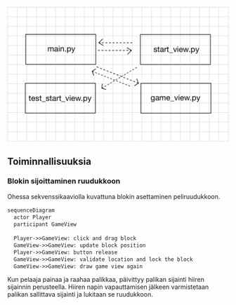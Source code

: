![Pakkauskaavio](kuvat/blockdrop_pakkauskaavio.jpg)



## Toiminnallisuuksia

### Blokin sijoittaminen ruudukkoon

Ohessa sekvenssikaaviolla kuvattuna blokin asettaminen peliruudukkoon.

```mermaid
sequenceDiagram
  actor Player
  participant GameView

  Player->>GameView: click and drag block
  GameView->>GameView: update block position
  Player->>GameView: button release
  GameView->>GameView: validate location and lock the block
  GameView->>GameView: draw game view again
```

Kun pelaaja painaa ja raahaa palikkaa, päivittyy palikan sijainti hiiren sijainnin perusteella. Hiiren napin vapauttamisen jälkeen varmistetaan palikan sallittava sijainti ja lukitaan se ruudukkoon.